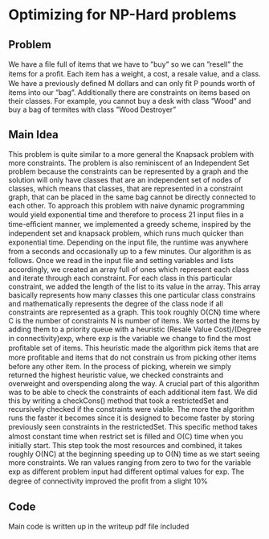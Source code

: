 # Optimizing for NP-Hard problems
## Problem
We have a ﬁle full of items that we have to ”buy” so we can ”resell” the items for a proﬁt. Each item has a weight, a cost, a resale value, and a class. We have a previously deﬁned M dollars and can only ﬁt P pounds worth of items into our ”bag”. Additionally there are constraints on items based on their classes. For example, you cannot buy a desk with class ”Wood” and buy a bag of termites with class ”Wood Destroyer”
## Main Idea
This problem is quite similar to a more general the Knapsack problem with more constraints. The problem is also reminiscent of an Independent Set problem because the constraints can be represented by a graph and the solution will only have classes that are an independent set of nodes of classes, which means that classes, that are represented in a constraint graph, that can be placed in the same bag cannot be directly connected to each other. To approach this problem with naive dynamic programming would yield exponential time and therefore to process 21 input ﬁles in a time-eﬃcient manner, we implemented a greedy scheme, inspired by the independent set and knapsack problem, which runs much quicker than exponential time. Depending on the input ﬁle, the runtime was anywhere from a seconds and occasionally up to a few minutes. Our algorithm is as follows. Once we read in the input ﬁle and setting variables and lists accordingly, we created an array full of ones which represent each class and iterate through each constraint. For each class in this particular constraint, we added the length of the list to its value in the array. This array basically represents how many classes this one particular class constrains and mathematically represents the degree of the class node if all constraints are represented as a graph. This took roughly O(CN) time where C is the number of constraints N is number of items. We sorted the items by adding them to a priority queue with a heuristic (Resale Value Cost)/(Degree in connectivity)exp, where exp is the variable we change to ﬁnd the most proﬁtable set of items. This heuristic made the algorithm pick items that are more proﬁtable and items that do not constrain us from picking other items before any other item. In the process of picking, wherein we simply returned the highest heuristic value, we checked constraints and overweight and overspending along the way. A crucial part of this algorithm was to be able to check the constraints of each additional item fast. We did this by writing a checkCons() method that took a restrictedSet and recursively checked if the constraints were viable. The more the algorithm runs the faster it becomes since it is designed to become faster by storing previously seen constraints in the restrictedSet. This speciﬁc method takes almost constant time when restrict set is ﬁlled and O(C) time when you initially start. This step took the most resources and combined, it takes roughly O(NC) at the beginning speeding up to O(N) time as we start seeing more constraints. We ran values ranging from zero to two for the variable exp as diﬀerent problem input had diﬀerent optimal values for exp. The degree of connectivity improved the proﬁt from a slight 10%
## Code
Main code is written up in the writeup pdf file included
